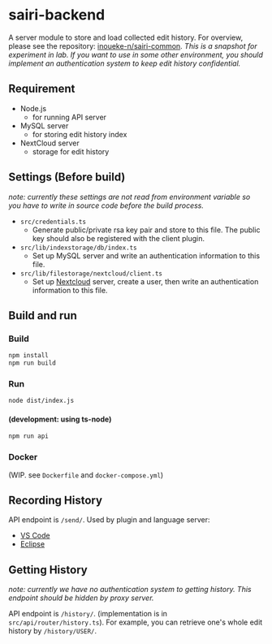 # sairi-backend

A server module to store and load collected edit history.
For overview, please see the repository: [inoueke-n/sairi-common](https://github.com/inoueke-n/sairi-common).
*This is a snapshot for experiment in lab. If you want to use in some other environment, you should implement an authentication system to keep edit history confidential.*

## Requirement

* Node.js
  * for running API server
* MySQL server
  * for storing edit history index
* NextCloud server
  * storage for edit history

## Settings (Before build)

*note: currently these settings are not read from environment variable so you have to write in source code before the build process.*

* `src/credentials.ts`
  * Generate public/private rsa key pair and store to this file. The public key should also be registered with the client plugin.
* `src/lib/indexstorage/db/index.ts`
  * Set up MySQL server and write an authentication information to this file.
* `src/lib/filestorage/nextcloud/client.ts`
  * Set up [Nextcloud](https://nextcloud.com/) server, create a user, then write an authentication information to this file.

## Build and run

### Build

```sh
npm install
npm run build
```

### Run

```sh
node dist/index.js
```

#### (development: using ts-node)

```sh
npm run api
```

### Docker

(WIP. see `Dockerfile` and `docker-compose.yml`)

## Recording History

API endpoint is `/send/`.
Used by plugin and language server:

* [VS Code](https://github.com/inoueke-n/sairi-plugin-for-vscode)
* [Eclipse](https://github.com/inoueke-n/sairi-plugin-for-eclipse)

## Getting History

*note: currently we have no authentication system to getting history. This endpoint should be hidden by proxy server.*

API endpoint is `/history/`.
(implementation is in `src/api/router/history.ts`).
For example, you can retrieve one's whole edit history by `/history/USER/`.
